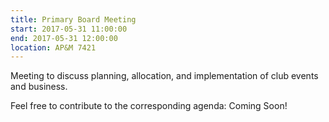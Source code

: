 ```yaml
---
title: Primary Board Meeting
start: 2017-05-31 11:00:00
end: 2017-05-31 12:00:00
location: AP&M 7421
---
```


Meeting to discuss planning, allocation, and implementation of club events and business.

Feel free to contribute to the corresponding agenda: Coming Soon!
